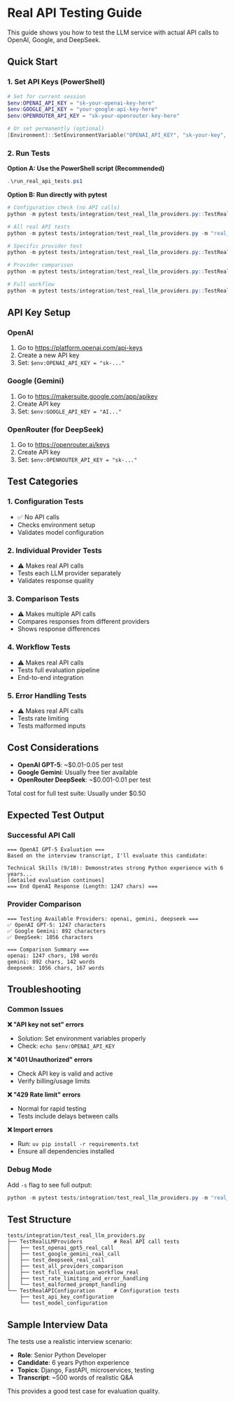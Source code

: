 # Real API Testing Guide

This guide shows you how to test the LLM service with actual API calls to OpenAI, Google, and DeepSeek.

## Quick Start

### 1. Set API Keys (PowerShell)
```powershell
# Set for current session
$env:OPENAI_API_KEY = "sk-your-openai-key-here"
$env:GOOGLE_API_KEY = "your-google-api-key-here"  
$env:OPENROUTER_API_KEY = "sk-your-openrouter-key-here"

# Or set permanently (optional)
[Environment]::SetEnvironmentVariable("OPENAI_API_KEY", "sk-your-key", "User")
```

### 2. Run Tests

**Option A: Use the PowerShell script (Recommended)**
```powershell
.\run_real_api_tests.ps1
```

**Option B: Run directly with pytest**
```powershell
# Configuration check (no API calls)
python -m pytest tests/integration/test_real_llm_providers.py::TestRealAPIConfiguration -v

# All real API tests
python -m pytest tests/integration/test_real_llm_providers.py -m "real_api" -v -s

# Specific provider test
python -m pytest tests/integration/test_real_llm_providers.py::TestRealLLMProviders::test_openai_gpt5_real_call -v -s

# Provider comparison
python -m pytest tests/integration/test_real_llm_providers.py::TestRealLLMProviders::test_all_providers_comparison -v -s

# Full workflow
python -m pytest tests/integration/test_real_llm_providers.py::TestRealLLMProviders::test_full_evaluation_workflow_real -v -s
```

## API Key Setup

### OpenAI
1. Go to https://platform.openai.com/api-keys
2. Create a new API key
3. Set: `$env:OPENAI_API_KEY = "sk-..."`

### Google (Gemini)
1. Go to https://makersuite.google.com/app/apikey
2. Create API key
3. Set: `$env:GOOGLE_API_KEY = "AI..."`

### OpenRouter (for DeepSeek)
1. Go to https://openrouter.ai/keys
2. Create API key  
3. Set: `$env:OPENROUTER_API_KEY = "sk-..."`

## Test Categories

### 1. Configuration Tests
- ✅ No API calls
- Checks environment setup
- Validates model configuration

### 2. Individual Provider Tests
- ⚠️ Makes real API calls
- Tests each LLM provider separately
- Validates response quality

### 3. Comparison Tests
- ⚠️ Makes multiple API calls
- Compares responses from different providers
- Shows response differences

### 4. Workflow Tests
- ⚠️ Makes real API calls
- Tests full evaluation pipeline
- End-to-end integration

### 5. Error Handling Tests
- ⚠️ Makes real API calls
- Tests rate limiting
- Tests malformed inputs

## Cost Considerations

- **OpenAI GPT-5**: ~$0.01-0.05 per test
- **Google Gemini**: Usually free tier available
- **OpenRouter DeepSeek**: ~$0.001-0.01 per test

Total cost for full test suite: Usually under $0.50

## Expected Test Output

### Successful API Call
```
=== OpenAI GPT-5 Evaluation ===
Based on the interview transcript, I'll evaluate this candidate:

Technical Skills (9/10): Demonstrates strong Python experience with 6 years...
[detailed evaluation continues]
=== End OpenAI Response (Length: 1247 chars) ===
```

### Provider Comparison
```
=== Testing Available Providers: openai, gemini, deepseek ===
✅ OpenAI GPT-5: 1247 characters
✅ Google Gemini: 892 characters  
✅ DeepSeek: 1056 characters

=== Comparison Summary ===
openai: 1247 chars, 198 words
gemini: 892 chars, 142 words
deepseek: 1056 chars, 167 words
```

## Troubleshooting

### Common Issues

**❌ "API key not set" errors**
- Solution: Set environment variables properly
- Check: `echo $env:OPENAI_API_KEY`

**❌ "401 Unauthorized" errors**  
- Check API key is valid and active
- Verify billing/usage limits

**❌ "429 Rate limit" errors**
- Normal for rapid testing
- Tests include delays between calls

**❌ Import errors**
- Run: `uv pip install -r requirements.txt`
- Ensure all dependencies installed

### Debug Mode
Add `-s` flag to see full output:
```powershell
python -m pytest tests/integration/test_real_llm_providers.py -m "real_api" -v -s
```

## Test Structure

```
tests/integration/test_real_llm_providers.py
├── TestRealLLMProviders          # Real API call tests
│   ├── test_openai_gpt5_real_call
│   ├── test_google_gemini_real_call  
│   ├── test_deepseek_real_call
│   ├── test_all_providers_comparison
│   ├── test_full_evaluation_workflow_real
│   ├── test_rate_limiting_and_error_handling
│   └── test_malformed_prompt_handling
└── TestRealAPIConfiguration      # Configuration tests
    ├── test_api_key_configuration
    └── test_model_configuration
```

## Sample Interview Data

The tests use a realistic interview scenario:
- **Role**: Senior Python Developer
- **Candidate**: 6 years Python experience
- **Topics**: Django, FastAPI, microservices, testing
- **Transcript**: ~500 words of realistic Q&A

This provides a good test case for evaluation quality.